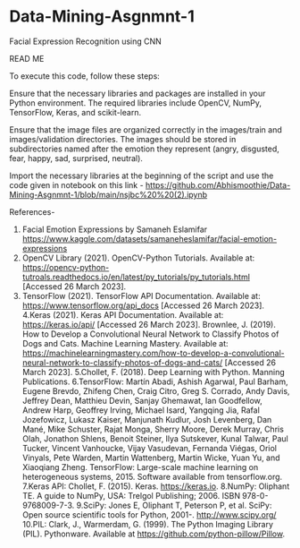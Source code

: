 # Data-Mining-Asgnmnt-1
Facial Expression Recognition using CNN

READ ME

To execute this code, follow these steps:

Ensure that the necessary libraries and packages are installed in your Python environment. The required libraries include OpenCV, NumPy, TensorFlow, Keras, and scikit-learn.

Ensure that the image files are organized correctly in the images/train and images/validation directories. The images should be stored in subdirectories named after the emotion they represent (angry, disgusted, fear, happy, sad, surprised, neutral).

Import the necessary libraries at the beginning of the script and use the code given in notebook on this link - https://github.com/Abhismoothie/Data-Mining-Asgnmnt-1/blob/main/nsjbc%20%20(2).ipynb


References- 

1. Facial Emotion Expressions by Samaneh Eslamifar https://www.kaggle.com/datasets/samaneheslamifar/facial-emotion-expressions
2. OpenCV Library (2021). OpenCV-Python Tutorials. Available at: https://opencv-python-tutroals.readthedocs.io/en/latest/py_tutorials/py_tutorials.html [Accessed 26   March 2023].
3. TensorFlow (2021). TensorFlow API Documentation. Available at: https://www.tensorflow.org/api_docs [Accessed 26 March 2023].
4.Keras (2021). Keras API Documentation. Available at: https://keras.io/api/ [Accessed 26 March 2023].
 Brownlee, J. (2019). How to Develop a Convolutional Neural Network to Classify Photos of Dogs and Cats. Machine Learning Mastery. Available at: https://machinelearningmastery.com/how-to-develop-a-convolutional-neural-network-to-classify-photos-of-dogs-and-cats/ [Accessed 26 March 2023].
5.Chollet, F. (2018). Deep Learning with Python. Manning Publications.
6.TensorFlow: Martín Abadi, Ashish Agarwal, Paul Barham, Eugene Brevdo, Zhifeng Chen, Craig Citro, Greg S. Corrado, Andy Davis, Jeffrey Dean, Matthieu Devin, Sanjay Ghemawat, Ian Goodfellow, Andrew Harp, Geoffrey Irving, Michael Isard, Yangqing Jia, Rafal Jozefowicz, Lukasz Kaiser, Manjunath Kudlur, Josh Levenberg, Dan Mané, Mike Schuster, Rajat Monga, Sherry Moore, Derek Murray, Chris Olah, Jonathon Shlens, Benoit Steiner, Ilya Sutskever, Kunal Talwar, Paul Tucker, Vincent Vanhoucke, Vijay Vasudevan, Fernanda Viégas, Oriol Vinyals, Pete Warden, Martin Wattenberg, Martin Wicke, Yuan Yu, and Xiaoqiang Zheng. TensorFlow: Large-scale machine learning on heterogeneous systems, 2015. Software available from tensorflow.org.
7.Keras API: Chollet, F. (2015). Keras. https://keras.io.
8.NumPy: Oliphant TE. A guide to NumPy, USA: Trelgol Publishing; 2006. ISBN 978-0-9768009-7-3.
9.SciPy: Jones E, Oliphant T, Peterson P, et al. SciPy: Open source scientific tools for Python, 2001-. http://www.scipy.org/
10.PIL: Clark, J., Warmerdam, G. (1999). The Python Imaging Library (PIL). Pythonware. Available at https://github.com/python-pillow/Pillow.

